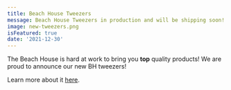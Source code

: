 ```yaml
---
title: Beach House Tweezers
message: Beach House Tweezers in production and will be shipping soon!
image: new-tweezers.png
isFeatured: true
date: '2021-12-30'
---
```


The Beach House is hard at work to bring you **top** quality products! We are proud to announce our new BH tweezers!



Learn more about it [here](https://thebeachhouse.us).

